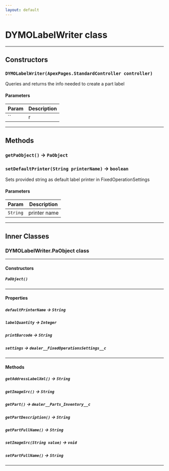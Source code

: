 ```yaml
---
layout: default
---
```

# DYMOLabelWriter class
---
## Constructors
### `DYMOLabelWriter(ApexPages.StandardController controller)`

 Queries and returns the info needed to create a part label
#### Parameters
|Param|Description|
|-----|-----------|
|`` | r |

---
## Methods
### `getPaObject()` → `PaObject`
### `setDefaultPrinter(String printerName)` → `boolean`

 Sets provided string as default label printer in FixedOperationSettings

#### Parameters
|Param|Description|
|-----|-----------|
|`String` |  printer name |

---
## Inner Classes

### DYMOLabelWriter.PaObject class
---
#### Constructors
##### `PaObject()`
---
#### Properties

##### `defaultPrinterName` → `String`

##### `labelQuantity` → `Integer`

##### `printBarcode` → `String`

##### `settings` → `dealer__FixedOperationsSettings__c`

---
#### Methods
##### `getAddressLabelXml()` → `String`
##### `getImageSrc()` → `String`
##### `getPart()` → `dealer__Parts_Inventory__c`
##### `getPartDescription()` → `String`
##### `getPartFullName()` → `String`
##### `setImageSrc(String value)` → `void`
##### `setPartFullName()` → `String`
---
